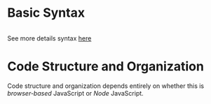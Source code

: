 # Basic Syntax

```js
```

See more details syntax [here](https://learnxinyminutes.com/javascript/)

# Code Structure and Organization

Code structure and organization depends entirely on whether this is _browser-based_ JavaScript or _Node_ JavaScript.